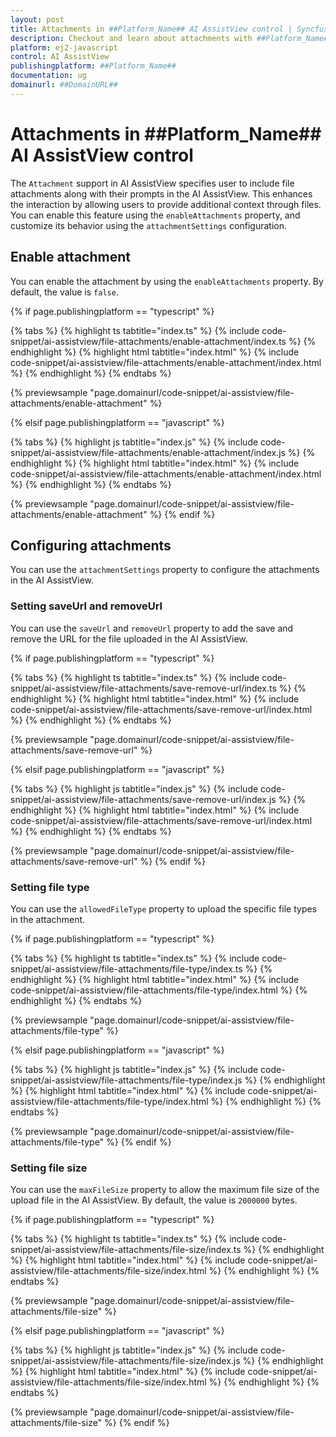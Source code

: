 ```yaml
---
layout: post
title: Attachments in ##Platform_Name## AI AssistView control | Syncfusion
description: Checkout and learn about attachments with ##Platform_Name## AI AssistView control of Syncfusion Essential JS 2 and more.
platform: ej2-javascript
control: AI AssistView 
publishingplatform: ##Platform_Name##
documentation: ug
domainurl: ##DomainURL##
---
```


# Attachments in ##Platform_Name## AI AssistView control

The `Attachment` support in AI AssistView specifies user to include file attachments along with their prompts in the AI AssistView. This enhances the interaction by allowing users to provide additional context through files. You can enable this feature using the `enableAttachments` property, and customize its behavior using the `attachmentSettings` configuration.

## Enable attachment

You can enable the attachment by using the `enableAttachments` property. By default, the value is `false`.

{% if page.publishingplatform == "typescript" %}

{% tabs %}
{% highlight ts tabtitle="index.ts" %}
{% include code-snippet/ai-assistview/file-attachments/enable-attachment/index.ts %}
{% endhighlight %}
{% highlight html tabtitle="index.html" %}
{% include code-snippet/ai-assistview/file-attachments/enable-attachment/index.html %}
{% endhighlight %}
{% endtabs %}
        
{% previewsample "page.domainurl/code-snippet/ai-assistview/file-attachments/enable-attachment" %}

{% elsif page.publishingplatform == "javascript" %}

{% tabs %}
{% highlight js tabtitle="index.js" %}
{% include code-snippet/ai-assistview/file-attachments/enable-attachment/index.js %}
{% endhighlight %}
{% highlight html tabtitle="index.html" %}
{% include code-snippet/ai-assistview/file-attachments/enable-attachment/index.html %}
{% endhighlight %}
{% endtabs %}

{% previewsample "page.domainurl/code-snippet/ai-assistview/file-attachments/enable-attachment" %}
{% endif %}

## Configuring attachments

You can use the `attachmentSettings` property to configure the attachments in the AI AssistView.

### Setting saveUrl and removeUrl

You can use the `saveUrl` and `removeUrl` property to add the save and remove the URL for the file uploaded in the AI AssistView.

{% if page.publishingplatform == "typescript" %}

{% tabs %}
{% highlight ts tabtitle="index.ts" %}
{% include code-snippet/ai-assistview/file-attachments/save-remove-url/index.ts %}
{% endhighlight %}
{% highlight html tabtitle="index.html" %}
{% include code-snippet/ai-assistview/file-attachments/save-remove-url/index.html %}
{% endhighlight %}
{% endtabs %}
        
{% previewsample "page.domainurl/code-snippet/ai-assistview/file-attachments/save-remove-url" %}

{% elsif page.publishingplatform == "javascript" %}

{% tabs %}
{% highlight js tabtitle="index.js" %}
{% include code-snippet/ai-assistview/file-attachments/save-remove-url/index.js %}
{% endhighlight %}
{% highlight html tabtitle="index.html" %}
{% include code-snippet/ai-assistview/file-attachments/save-remove-url/index.html %}
{% endhighlight %}
{% endtabs %}

{% previewsample "page.domainurl/code-snippet/ai-assistview/file-attachments/save-remove-url" %}
{% endif %}

### Setting file type

You can use the `allowedFileType` property to upload the specific file types in the attachment.

{% if page.publishingplatform == "typescript" %}

{% tabs %}
{% highlight ts tabtitle="index.ts" %}
{% include code-snippet/ai-assistview/file-attachments/file-type/index.ts %}
{% endhighlight %}
{% highlight html tabtitle="index.html" %}
{% include code-snippet/ai-assistview/file-attachments/file-type/index.html %}
{% endhighlight %}
{% endtabs %}
        
{% previewsample "page.domainurl/code-snippet/ai-assistview/file-attachments/file-type" %}

{% elsif page.publishingplatform == "javascript" %}

{% tabs %}
{% highlight js tabtitle="index.js" %}
{% include code-snippet/ai-assistview/file-attachments/file-type/index.js %}
{% endhighlight %}
{% highlight html tabtitle="index.html" %}
{% include code-snippet/ai-assistview/file-attachments/file-type/index.html %}
{% endhighlight %}
{% endtabs %}

{% previewsample "page.domainurl/code-snippet/ai-assistview/file-attachments/file-type" %}
{% endif %}

### Setting file size

You can use the `maxFileSize` property to allow the maximum file size of the upload file in the AI AssistView. By default, the value is `2000000` bytes.

{% if page.publishingplatform == "typescript" %}

{% tabs %}
{% highlight ts tabtitle="index.ts" %}
{% include code-snippet/ai-assistview/file-attachments/file-size/index.ts %}
{% endhighlight %}
{% highlight html tabtitle="index.html" %}
{% include code-snippet/ai-assistview/file-attachments/file-size/index.html %}
{% endhighlight %}
{% endtabs %}
        
{% previewsample "page.domainurl/code-snippet/ai-assistview/file-attachments/file-size" %}

{% elsif page.publishingplatform == "javascript" %}

{% tabs %}
{% highlight js tabtitle="index.js" %}
{% include code-snippet/ai-assistview/file-attachments/file-size/index.js %}
{% endhighlight %}
{% highlight html tabtitle="index.html" %}
{% include code-snippet/ai-assistview/file-attachments/file-size/index.html %}
{% endhighlight %}
{% endtabs %}

{% previewsample "page.domainurl/code-snippet/ai-assistview/file-attachments/file-size" %}
{% endif %}